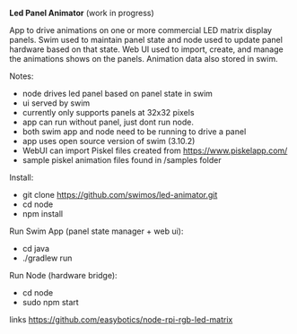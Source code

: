 **Led Panel Animator**
(work in progress)

App to drive animations on one or more commercial LED matrix display panels. Swim used to maintain panel state and node used to update panel hardware based on that state. Web UI used to import, create, and manage the animations shows on the panels. Animation data also stored in swim.

Notes:
* node drives led panel based on panel state in swim
* ui served by swim
* currently only supports panels at 32x32 pixels
* app can run without panel, just dont run node.
* both swim app and node need to be running to drive a panel
* app uses open source version of swim (3.10.2)
* WebUI can import Piskel files created from https://www.piskelapp.com/
* sample piskel animation files found in /samples folder

Install:
* git clone https://github.com/swimos/led-animator.git
* cd node
* npm install

Run Swim App (panel state manager + web ui):
* cd java
* ./gradlew run

Run Node (hardware bridge):
* cd node
* sudo npm start


links
https://github.com/easybotics/node-rpi-rgb-led-matrix